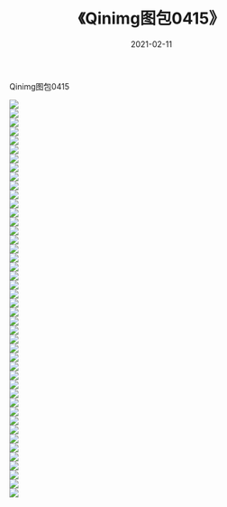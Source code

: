﻿---
layout: post
title:  《Qinimg图包0415》
date:   2021-02-11
img: http://imgx.orgx.ga/Qinimg图包/Qinimg图包0415/000.jpg
categories: [美女, 清纯, 唯美]
---

Qinimg图包0415

 ![](http://imgx.orgx.ga/Qinimg图包/Qinimg图包0415/001.jpg) <br>![](http://imgx.orgx.ga/Qinimg图包/Qinimg图包0415/002.jpg) <br>![](http://imgx.orgx.ga/Qinimg图包/Qinimg图包0415/003.jpg) <br>![](http://imgx.orgx.ga/Qinimg图包/Qinimg图包0415/004.jpg) <br>![](http://imgx.orgx.ga/Qinimg图包/Qinimg图包0415/005.jpg) <br>![](http://imgx.orgx.ga/Qinimg图包/Qinimg图包0415/006.jpg) <br>![](http://imgx.orgx.ga/Qinimg图包/Qinimg图包0415/007.jpg) <br>![](http://imgx.orgx.ga/Qinimg图包/Qinimg图包0415/008.jpg) <br>![](http://imgx.orgx.ga/Qinimg图包/Qinimg图包0415/009.jpg) <br>![](http://imgx.orgx.ga/Qinimg图包/Qinimg图包0415/010.jpg) <br>![](http://imgx.orgx.ga/Qinimg图包/Qinimg图包0415/011.jpg) <br>![](http://imgx.orgx.ga/Qinimg图包/Qinimg图包0415/012.jpg) <br>![](http://imgx.orgx.ga/Qinimg图包/Qinimg图包0415/013.jpg) <br>![](http://imgx.orgx.ga/Qinimg图包/Qinimg图包0415/014.jpg) <br>![](http://imgx.orgx.ga/Qinimg图包/Qinimg图包0415/015.jpg) <br>![](http://imgx.orgx.ga/Qinimg图包/Qinimg图包0415/016.jpg) <br>![](http://imgx.orgx.ga/Qinimg图包/Qinimg图包0415/017.jpg) <br>![](http://imgx.orgx.ga/Qinimg图包/Qinimg图包0415/018.jpg) <br>![](http://imgx.orgx.ga/Qinimg图包/Qinimg图包0415/019.jpg) <br>![](http://imgx.orgx.ga/Qinimg图包/Qinimg图包0415/020.jpg) <br>![](http://imgx.orgx.ga/Qinimg图包/Qinimg图包0415/021.jpg) <br>![](http://imgx.orgx.ga/Qinimg图包/Qinimg图包0415/022.jpg) <br>![](http://imgx.orgx.ga/Qinimg图包/Qinimg图包0415/023.jpg) <br>![](http://imgx.orgx.ga/Qinimg图包/Qinimg图包0415/024.jpg) <br>![](http://imgx.orgx.ga/Qinimg图包/Qinimg图包0415/025.jpg) <br>![](http://imgx.orgx.ga/Qinimg图包/Qinimg图包0415/026.jpg) <br>![](http://imgx.orgx.ga/Qinimg图包/Qinimg图包0415/027.jpg) <br>![](http://imgx.orgx.ga/Qinimg图包/Qinimg图包0415/028.jpg) <br>![](http://imgx.orgx.ga/Qinimg图包/Qinimg图包0415/029.jpg) <br>![](http://imgx.orgx.ga/Qinimg图包/Qinimg图包0415/030.jpg) <br>![](http://imgx.orgx.ga/Qinimg图包/Qinimg图包0415/031.jpg) <br>![](http://imgx.orgx.ga/Qinimg图包/Qinimg图包0415/032.jpg) <br>![](http://imgx.orgx.ga/Qinimg图包/Qinimg图包0415/033.jpg) <br>![](http://imgx.orgx.ga/Qinimg图包/Qinimg图包0415/034.jpg) <br>![](http://imgx.orgx.ga/Qinimg图包/Qinimg图包0415/035.jpg) <br>![](http://imgx.orgx.ga/Qinimg图包/Qinimg图包0415/036.jpg) <br>![](http://imgx.orgx.ga/Qinimg图包/Qinimg图包0415/037.jpg) <br>![](http://imgx.orgx.ga/Qinimg图包/Qinimg图包0415/038.jpg) <br>![](http://imgx.orgx.ga/Qinimg图包/Qinimg图包0415/039.jpg) <br>![](http://imgx.orgx.ga/Qinimg图包/Qinimg图包0415/040.jpg) <br>![](http://imgx.orgx.ga/Qinimg图包/Qinimg图包0415/041.jpg) <br>![](http://imgx.orgx.ga/Qinimg图包/Qinimg图包0415/042.jpg) <br>![](http://imgx.orgx.ga/Qinimg图包/Qinimg图包0415/043.jpg) <br>![](http://imgx.orgx.ga/Qinimg图包/Qinimg图包0415/044.jpg) <br>